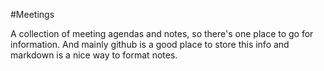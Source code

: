 #Meetings

A collection of meeting agendas and notes, so there's one place to go for information. And mainly github is a good place to store this info and markdown is a nice way to format notes.
